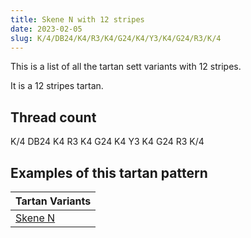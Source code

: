 ```yaml
---
title: Skene N with 12 stripes
date: 2023-02-05
slug: K/4/DB24/K4/R3/K4/G24/K4/Y3/K4/G24/R3/K/4
---
```

This is a list of all the tartan sett variants with 12 stripes.

It is a 12 stripes tartan.


## Thread count
K/4 DB24 K4 R3 K4 G24 K4 Y3 K4 G24 R3 K/4

## Examples of this tartan pattern

| Tartan Variants |
|---------------|
| [Skene N](/variants/k/4/db24/k4/r3/k4/g24/k4/y3/k4/g24/r3/k/4-db000064-g004c00-k000000-rc80000-yffc800)||
